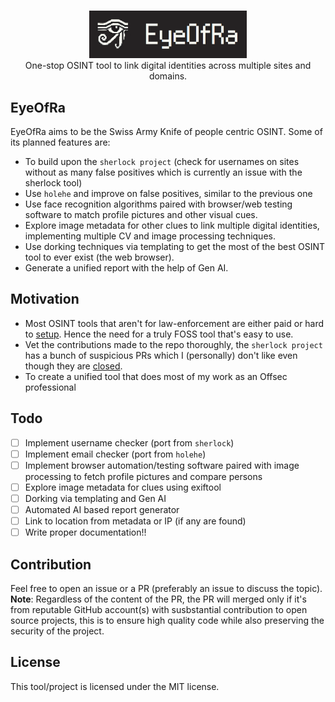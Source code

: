 <p align=center>
  <br>
  <img src="https://raw.githubusercontent.com/divine-architect/eyeofra/refs/heads/main/img/eyeofra.png" style="width:50%;height:20%;"/>
  <br>
  <span>One-stop OSINT tool to link digital identities across multiple sites and domains.
</span>
  <br>
</p>

## EyeOfRa
EyeOfRa aims to be the Swiss Army Knife of people centric OSINT. Some of its planned features are:
- To build upon the `sherlock project` (check for usernames on sites without as many false positives which is currently an issue with the sherlock tool)
- Use `holehe` and improve on false positives, similar to the previous one
- Use face recognition algorithms paired with browser/web testing software to match profile pictures and other visual cues.
- Explore image metadata for other clues to link multiple digital identities, implementing multiple CV and image processing techniques.
- Use dorking techniques via templating to get the most of the best OSINT tool to ever exist (the web browser).
- Generate a unified report with the help of Gen AI.

## Motivation
- Most OSINT tools that aren't for law-enforcement are either paid or hard to [setup](https://www.reddit.com/r/github/s/BhVD6gIscZ). Hence the need for a truly FOSS tool that's easy to use.
- Vet the contributions made to the repo thoroughly, the `sherlock project` has a bunch of suspicious PRs which I (personally) don't like even though they are [closed](https://github.com/sherlock-project/sherlock/issues/2389).
- To create a unified tool that does most of my work as an Offsec professional

## Todo
- [ ] Implement username checker (port from `sherlock`)
- [ ] Implement email checker (port from `holehe`)
- [ ] Implement browser automation/testing software paired with image processing to fetch profile pictures and compare persons
- [ ] Explore image metadata for clues using exiftool
- [ ] Dorking via templating and Gen AI
- [ ] Automated AI based report generator
- [ ] Link to location from metadata or IP (if any are found)
- [ ] Write proper documentation!!

## Contribution
Feel free to open an issue or a PR (preferably an issue to discuss the topic).
**Note**: Regardless of the content of the PR, the PR will merged only if it's from reputable GitHub account(s) with susbstantial contribution to open source projects, this is to ensure high quality code while also preserving the security of
the project.

## License
This tool/project is licensed under the MIT license.
